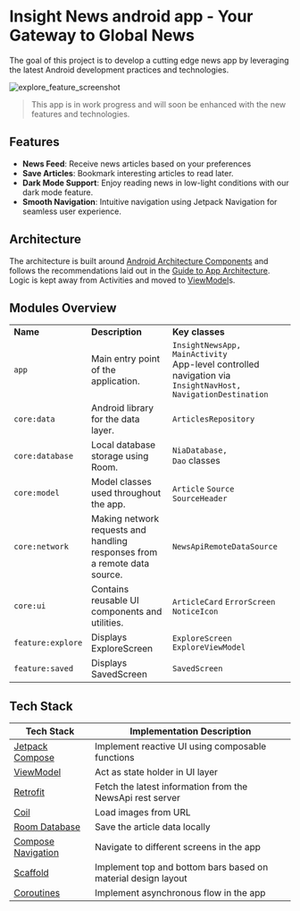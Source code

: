 Insight News android app - Your Gateway to Global News
=====================================
The goal of this project is to develop a cutting edge news app by leveraging the latest Android development practices and technologies.

![explore_feature_screenshot](https://github.com/artNehai/InsightNews/assets/61160804/1b6ac3bd-4fef-4d07-8ec9-3173734ad238)

> This app is in work progress and will soon be enhanced with the new features and technologies.

## Features
<ul>
  <li><strong>News Feed</strong>: Receive news articles based on your preferences</li>
  <li><strong>Save Articles</strong>: Bookmark interesting articles to read later.</li>
  <li><strong>Dark Mode Support</strong>: Enjoy reading news in low-light conditions with our dark mode feature.</li>
  <li><strong>Smooth Navigation</strong>: Intuitive navigation using Jetpack Navigation for seamless user experience.</li>
</ul>

## Architecture
The architecture is built around
[Android Architecture Components](https://developer.android.com/topic/libraries/architecture/)
and follows the recommendations laid out in the
[Guide to App Architecture](https://developer.android.com/jetpack/docs/guide). Logic is kept away
from Activities and moved to
[ViewModel](https://developer.android.com/topic/libraries/architecture/viewmodel)s.

## Modules Overview
<table>
  <tr>
   <td><strong>Name</strong>
   </td>
   <td><strong>Description</strong>
   </td>
   <td><strong>Key classes</strong>
   </td>
  </tr>
  <tr>
   <td><code>app</code></td>
   <td>Main entry point of the application.</td>
   <td>
     <code>InsightNewsApp, MainActivity</code> <br>
     App-level controlled navigation via <code>InsightNavHost,</code> <code>NavigationDestination</code>
   </td>
  </tr>
  <tr>
   <td><code>core:data</code></td>
   <td>Android library for the data layer.</td>
   <td>
     <code>ArticlesRepository</code>
   </td>
  </tr>
  <tr>
   <td><code>core:database</code></td>
   <td>Local database storage using Room.</td>
   <td>
     <code>NiaDatabase,</code> <br> 
     <code>Dao</code> classes
   </td>
  </tr>
  <tr>
   <td><code>core:model</code></td>
   <td>Model classes used throughout the app.</td>
   <td>
     <code>Article</code> <code>Source</code> <code>SourceHeader</code>
   </td>
  </tr>
  <tr>
   <td><code>core:network</code></td>
   <td>Making network requests and handling responses from a remote data source.</td>
   <td>
     <code>NewsApiRemoteDataSource</code>
   </td>
  </tr>
  <tr>
   <td><code>core:ui</code></td>
   <td>Contains reusable UI components and utilities.</td>
   <td>
     <code>ArticleCard</code> <code>ErrorScreen</code> <code>NoticeIcon</code>
   </td>
  </tr>
  <tr>
   <td><code>feature:explore</code></td>
   <td>Displays ExploreScreen</td>
   <td>
     <code>ExploreScreen</code> <code>ExploreViewModel</code>
   </td>
  </tr>
  <tr>
   <td><code>feature:saved</code></td>
   <td>Displays SavedScreen</td>
   <td>
     <code>SavedScreen</code>
   </td>
  </tr>
</table>

## Tech Stack
| Tech Stack | Implementation Description |
| --- | --- |
| [Jetpack Compose](https://developer.android.com/jetpack/compose) | Implement reactive UI using composable functions | 
| [ViewModel](https://developer.android.com/topic/libraries/architecture/viewmodel) | Act as state holder in UI layer |
| [Retrofit](https://square.github.io/retrofit/) | Fetch the latest information from the NewsApi rest server |
| [Coil](https://github.com/coil-kt/coil) | Load images from URL |
| [Room Database](https://developer.android.com/training/data-storage/room) | Save the article data locally |
| [Compose Navigation](https://developer.android.com/jetpack/compose/navigation) | Navigate to different screens in the app |
| [Scaffold](https://developer.android.com/reference/kotlin/androidx/compose/material/package-summary#scaffold) | Implement top and bottom bars based on material design layout |
| [Coroutines](https://kotlinlang.org/docs/coroutines-overview.html) | Implement asynchronous flow in the app |
